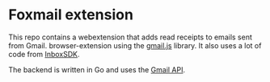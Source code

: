
# Foxmail extension

This repo contains a webextension that adds read receipts to emails sent from Gmail.
browser-extension using
the [gmail.js](https://github.com/KartikTalwar/gmail.js/) library. It also uses a lot of code from [InboxSDK](https://github.com/inboxSDK/inboxsdk).

The backend is written in Go and uses the [Gmail API](https://developers.google.com/gmail/api/).
